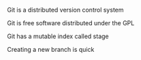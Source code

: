 Git is a distributed version control system

Git is free software distributed under the GPL

Git has a mutable index called stage

Creating a new branch is quick
